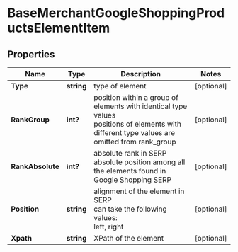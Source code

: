 # BaseMerchantGoogleShoppingProductsElementItem


## Properties

| Name | Type | Description | Notes |
|------------ | ------------- | ------------- | -------------|
**Type** | **string** | type of element |[optional]|
**RankGroup** | **int?** | position within a group of elements with identical type values<br>positions of elements with different type values are omitted from rank_group |[optional]|
**RankAbsolute** | **int?** | absolute rank in SERP<br>absolute position among all the elements found in Google Shopping SERP |[optional]|
**Position** | **string** | alignment of the element in SERP<br>can take the following values:<br>left, right |[optional]|
**Xpath** | **string** | XPath of the element |[optional]|